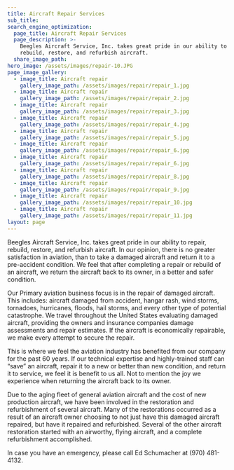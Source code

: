 ```yaml
---
title: Aircraft Repair Services
sub_title:
search_engine_optimization:
  page_title: Aircraft Repair Services
  page_description: >-
    Beegles Aircraft Service, Inc. takes great pride in our ability to repair,
    rebuild, restore, and refurbish aircraft.
  share_image_path:
hero_image: /assets/images/repair-10.JPG
page_image_gallery:
  - image_title: Aircraft repair
    gallery_image_path: /assets/images/repair/repair_1.jpg
  - image_title: Aircraft repair
    gallery_image_path: /assets/images/repair/repair_2.jpg
  - image_title: Aircraft repair
    gallery_image_path: /assets/images/repair/repair_3.jpg
  - image_title: Aircraft repair
    gallery_image_path: /assets/images/repair/repair_4.jpg
  - image_title: Aircraft repair
    gallery_image_path: /assets/images/repair/repair_5.jpg
  - image_title: Aircraft repair
    gallery_image_path: /assets/images/repair/repair_6.jpg
  - image_title: Aircraft repair
    gallery_image_path: /assets/images/repair/repair_6.jpg
  - image_title: Aircraft repair
    gallery_image_path: /assets/images/repair/repair_8.jpg
  - image_title: Aircraft repair
    gallery_image_path: /assets/images/repair/repair_9.jpg
  - image_title: Aircraft repair
    gallery_image_path: /assets/images/repair/repair_10.jpg
  - image_title: Aircraft repair
    gallery_image_path: /assets/images/repair/repair_11.jpg
layout: page
---
```


Beegles Aircraft Service, Inc. takes great pride in our ability to repair, rebuild, restore, and refurbish aircraft. In our opinion, there is no greater satisfaction in aviation, than to take a damaged aircraft and return it to a pre-accident condition. We feel that after completing a repair or rebuild of an aircraft, we return the aircraft back to its owner, in a better and safer condition.

Our Primary aviation business focus is in the repair of damaged aircraft. This includes: aircraft damaged from accident, hangar rash, wind storms, tornadoes, hurricanes, floods, hail storms, and every other type of potential catastrophe. We travel throughout the United States evaluating damaged aircraft, providing the owners and insurance companies damage assessments and repair estimates. If the aircraft is economically repairable, we make every attempt to secure the repair.

This is where we feel the aviation industry has benefited from our company for the past 60 years. If our technical expertise and highly-trained staff can “save” an aircraft, repair it to a new or better than new condition, and return it to service, we feel it is benefit to us all. Not to mention the joy we experience when returning the aircraft back to its owner.

Due to the aging fleet of general aviation aircraft and the cost of new production aircraft, we have been involved in the restoration and refurbishment of several aircraft. Many of the restorations occurred as a result of an aircraft owner choosing to not just have this damaged aircraft repaired, but have it repaired and refurbished. Several of the other aircraft restoration started with an airworthy, flying aircraft, and a complete refurbishment accomplished.

In case you have an emergency, please call Ed Schumacher at (970) 481-4132.